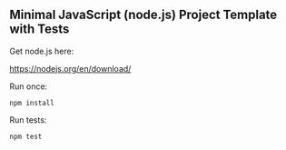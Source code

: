 ## Minimal JavaScript (node.js) Project Template with Tests

Get node.js here:

https://nodejs.org/en/download/

Run once:
```
npm install
```

Run tests:
```
npm test
```
